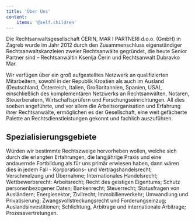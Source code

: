 ```yaml
---
title: 'Über Uns'
content:
    items: '@self.children'
---
```


Die Rechtsanwaltsgesellschaft ČERIN, MAR I PARTNERI d.o.o. (GmbH) in Zagreb wurde im Jahr 2012 durch den Zusammenschluss eigenständiger Rechtsanwaltskanzleien zweier Rechtsanwälte gegründet, die heute Senior Partner sind – Rechtsanwältin Ksenija Čerin und Rechtsanwalt Dubravko Mar.
 
Wir verfügen über ein groß aufgestelltes Netzwerk an qualifizierten Mitarbeitern, sowohl in der Republik Kroatien als auch im Ausland (Deutschland, Österreich, Italien, Großbritannien, Spanien, USA), einschließlich des komplementären Netzwerks an Rechtsanwälten, Notaren, Steuerberatern, Wirtschaftsprüfern und Forschungseinrichtungen. All dies soeben angeführte, und vor allem die Arbeitsorganisation und Erfahrung ihrer Rechtsanwälte, ermöglichen es der Gesellschaft, eine weit gefächerte Palette an Rechtsdienstleistungen gekonnt und fachlich auszuführen.
 
## Spezialisierungsgebiete

Würden wir bestimmte Rechtszweige hervorheben wollen, welche sich durch die erlangten Erfahrungen, die langjährige Praxis und eine andauernde Fortbildung als für uns primär erwiesen haben, dann wären dies in jedem Fall - Korporations- und Vertragshandelsrecht; Verschmelzung und Übernahme; Internationales Handelsrecht; Wettbewerbsrecht: Arbeitsrecht; Recht des geistigen Eigentums; Schutz personenbezogener Daten; Bankenrecht; Steuerrecht; Statusfragen von Ausländern; Energiesektor; Zivilrecht; Immobilienverkehr; Umwandlung und Privatisierung; Zwangsvollstreckungsrecht und Forderungseinzug; Auslandsinvestitionen; Schlichtung, Arbitrage und internationale Arbitrage; Prozessvertretungen.
